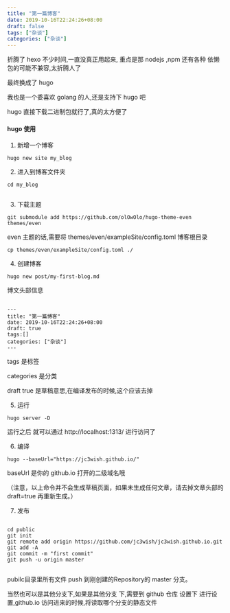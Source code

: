 ```yaml
---
title: "第一篇博客"
date: 2019-10-16T22:24:26+08:00
draft: false
tags: ["杂谈"]
categories: ["杂谈"]
---
```


折腾了 hexo 不少时间,一直没真正用起来, 重点是那 nodejs ,npm  还有各种 依懒包的可能不兼容,太折腾人了

最终换成了 hugo 

我也是一个委喜欢 golang 的人,还是支持下  hugo 吧

hugo 直接下载二进制包就行了,真的太方便了


#### hugo 使用

1. 新增一个博客 

```
hugo new site my_blog

```


2. 进入到博客文件夹

```
cd my_blog
 
```

3. 下载主题

```
git submodule add https://github.com/olOwOlo/hugo-theme-even themes/even

```

even 主题的话,需要将 themes/even/exampleSite/config.toml 博客根目录

```
cp themes/even/exampleSite/config.toml ./

```

4. 创建博客

```
hugo new post/my-first-blog.md

```

博文头部信息

```

---
title: "第一篇博客"
date: 2019-10-16T22:24:26+08:00
draft: true
tags:[]
categories: ["杂谈"]
---

```

tags 是标签

categories 是分类

draft true 是草稿意思,在编译发布的时候,这个应该去掉

5. 运行

```
hugo server -D

```

运行之后  就可以通过  http://localhost:1313/ 进行访问了


6. 编译

```
hugo --baseUrl="https://jc3wish.github.io/"

```

baseUrl 是你的 github.io 打开的二级域名哦

（注意，以上命令并不会生成草稿页面，如果未生成任何文章，请去掉文章头部的 draft=true 再重新生成。）


7. 发布

```

cd public
git init
git remote add origin https://github.com/jc3wish/jc3wish.github.io.git
git add -A
git commit -m "first commit"
git push -u origin master


```


pubilc目录里所有文件 push 到刚创建的Repository的 master 分支。

当然也可以是其他分支下,如果是其他分支 下,需要到 github 仓库 设置下 进行设置,github.io 访问进来的时候,将读取哪个分支的静态文件



